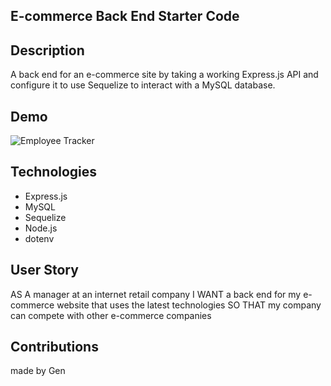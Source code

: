 ## E-commerce Back End Starter Code

## Description
A back end for an e-commerce site by taking a working Express.js API and configure it to use Sequelize to interact with a MySQL database.


## Demo
![Employee Tracker](assets/images/ecom-backend.gif)


## Technologies
* Express.js
* MySQL 
* Sequelize 
* Node.js
* dotenv

## User Story 
AS A manager at an internet retail company
I WANT a back end for my e-commerce website that uses the latest technologies
SO THAT my company can compete with other e-commerce companies

## Contributions
made by Gen